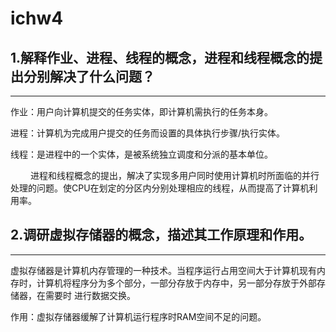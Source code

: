 # ichw4

## 1.解释作业、进程、线程的概念，进程和线程概念的提出分别解决了什么问题？

-------

作业：用户向计算机提交的任务实体，即计算机需执行的任务本身。

进程：计算机为完成用户提交的任务而设置的具体执行步骤/执行实体。

线程：是进程中的一个实体，是被系统独立调度和分派的基本单位。

&emsp; &emsp;进程和线程概念的提出，解决了实现多用户同时使用计算机时所面临的并行处理的问题。使CPU在划定的分区内分别处理相应的线程，从而提高了计算机利用率。

## 2.调研虚拟存储器的概念，描述其工作原理和作用。

-------

虚拟存储器是计算机内存管理的一种技术。当程序运行占用空间大于计算机现有内存时，计算机将程序分为多个部分，一部分存放于内存中，另一部分存放于外部存储器，在需要时
进行数据交换。

作用：虚拟存储器缓解了计算机运行程序时RAM空间不足的问题。

